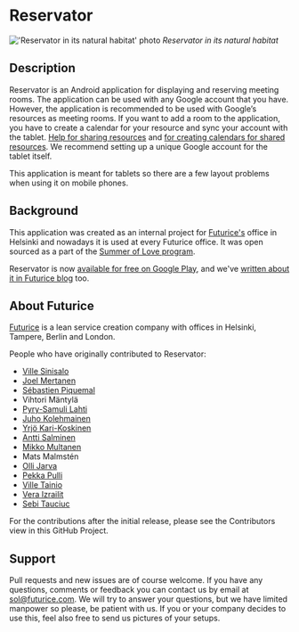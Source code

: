 Reservator
==========

!['Reservator in its natural habitat' photo](http://i.imgur.com/xd1xi09.jpg)
*Reservator in its natural habitat*

Description
-----------
Reservator is an Android application for displaying and reserving meeting rooms. The application can be used with any Google account that you have. However, the application is recommended to be used with Google’s resources as meeting rooms. If you want to add a room to the application, you have to create a calendar for your resource and sync your account with the tablet. 
[Help for sharing resources](https://support.google.com/a/answer/1034381?hl=en) and [for creating calendars for shared resources](https://support.google.com/calendar/answer/34584?hl=en). 
We recommend setting up a unique Google account for the tablet itself.

This application is meant for tablets so there are a few layout problems when using it on mobile phones.

Background
----------
This application was created as an internal project for [Futurice's](http://www.futurice.com) office in Helsinki and nowadays it is used at every Futurice office. It was open sourced as a part of the [Summer of Love program](http://blog.futurice.com/summer-of-love-of-open-source).

Reservator is now [available for free on Google Play](https://play.google.com/store/apps/details?id=com.futurice.android.reservator),
and we've [written about it in Futurice blog](http://blog.futurice.com/reservator) too.

About Futurice
--------------
[Futurice](http://www.futurice.com) is a lean service creation company with offices in Helsinki, Tampere, Berlin and London.

People who have originally contributed to Reservator:
* [Ville Sinisalo](https://github.com/villesinisalo)
* [Joel Mertanen](https://github.com/joelmertanen)
* [Sébastien Piquemal](https://github.com/sebpiq)
* Vihtori Mäntylä
* [Pyry-Samuli Lahti](https://github.com/Pyppe)
* [Juho Kolehmainen](https://github.com/jkar)
* [Yrjö Kari-Koskinen](https://github.com/ykarikos)
* [Antti Salminen](https://github.com/anttis)
* [Mikko Multanen](https://github.com/mikkomultanen)
* Mats Malmstén
* [Olli Jarva](https://github.com/ojarva)
* [Pekka Pulli](https://github.com/pekkapulli)
* [Ville Tainio](https://github.com/Wisheri)
* [Vera Izrailit](https://github.com/izrailit)
* [Sebi Tauciuc](https://github.com/stauciuc)

For the contributions after the initial release, please see the Contributors view in this GitHub Project.

Support
-------
Pull requests and new issues are of course welcome. If you have any questions, comments or feedback you can contact us by email at sol@futurice.com. We will try to answer your questions, but we have limited manpower so please, be patient with us. If you or your company decides to use this, feel also free to send us pictures of your setups.
